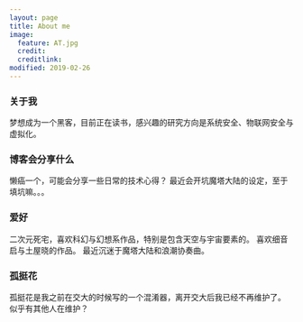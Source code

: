 ```yaml
---
layout: page
title: About me
image:
  feature: AT.jpg
  credit: 
  creditlink: 
modified: 2019-02-26
---
```


### 关于我
梦想成为一个黑客，目前正在读书，感兴趣的研究方向是系统安全、物联网安全与虚拟化。
### 博客会分享什么
懒癌一个，可能会分享一些日常的技术心得？
最近会开坑魔塔大陆的设定，至于填坑嘛。。。
### 爱好
二次元死宅，喜欢科幻与幻想系作品，特别是包含天空与宇宙要素的。
喜欢细音启与土屋晓的作品。
最近沉迷于魔塔大陆和浪潮协奏曲。
### 孤挺花
孤挺花是我之前在交大的时候写的一个混淆器，离开交大后我已经不再维护了。
似乎有其他人在维护？